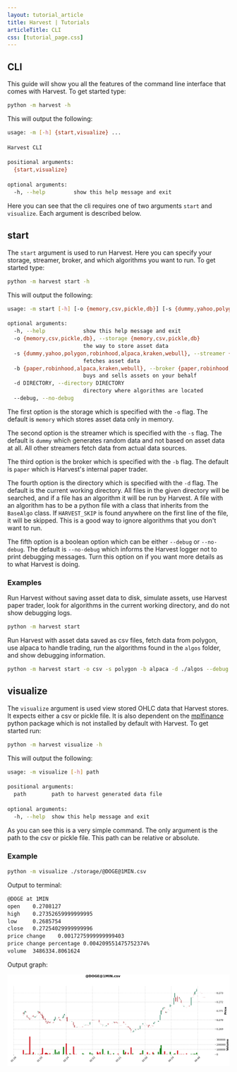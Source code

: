 ```yaml
---
layout: tutorial_article
title: Harvest | Tutorials
articleTitle: CLI
css: [tutorial_page.css]
---
```


## CLI
This guide will show you all the features of the command line interface that comes with Harvest. To get started type:

```bash
python -m harvest -h
```

This will output the following:

```bash
usage: -m [-h] {start,visualize} ...

Harvest CLI

positional arguments:
  {start,visualize}

optional arguments:
  -h, --help         show this help message and exit
```

Here you can see that the cli requires one of two arguments `start` and `visualize`. Each argument is described below.

## start

The `start` argument is used to run Harvest. Here you can specify your storage, streamer, broker, and which algorithms you want to run. To get started type:

```bash
python -m harvest start -h
```

This will output the following:

```bash
usage: -m start [-h] [-o {memory,csv,pickle,db}] [-s {dummy,yahoo,polygon,robinhood,alpaca,kraken,webull}] [-b {paper,robinhood,alpaca,kraken,webull}] [-d DIRECTORY] [--debug | --no-debug]

optional arguments:
  -h, --help            show this help message and exit
  -o {memory,csv,pickle,db}, --storage {memory,csv,pickle,db}
                        the way to store asset data
  -s {dummy,yahoo,polygon,robinhood,alpaca,kraken,webull}, --streamer {dummy,yahoo,polygon,robinhood,alpaca,kraken,webull}
                        fetches asset data
  -b {paper,robinhood,alpaca,kraken,webull}, --broker {paper,robinhood,alpaca,kraken,webull}
                        buys and sells assets on your behalf
  -d DIRECTORY, --directory DIRECTORY
                        directory where algorithms are located
  --debug, --no-debug
```

The first option is the storage which is specified with the `-o` flag. The default is `memory` which stores asset data only in memory.

The second option is the streamer which is specified with the `-s` flag. The default is `dummy` which generates random data and not based on asset data at all. All other streamers fetch data from actual data sources.

The third option is the broker which is specified with the `-b` flag. The default is `paper` which is Harvest's internal paper trader. 

The fourth option is the directory which is specified with the `-d` flag. The default is the current working directory. All files in the given directory will be searched, and if a file has an algorithm it will be run by Harvest. A file with an algorithm has to be a python file with a class that inherits from the `BaseAlgo` class. If `HARVEST_SKIP` is found anywhere on the first line of the file, it will be skipped. This is a good way to ignore algorithms that you don't want to run.

The fifth option is a boolean option which can be either `--debug` or `--no-debug`. The default is `--no-debug` which informs the Harvest logger not to print debugging messages. Turn this option on if you want more details as to what Harvest is doing.

### Examples

Run Harvest without saving asset data to disk, simulate assets, use Harvest paper trader, look for algorithms in the current working directory, and do not show debugging logs.

```bash
python -m harvest start 
```

Run Harvest with asset data saved as csv files, fetch data from polygon, use alpaca to handle trading, run the algorithms found in the `algos` folder, and show debugging information.

```bash
python -m harvest start -o csv -s polygon -b alpaca -d ./algos --debug
```

## visualize

The `visualize` argument is used view stored OHLC data that Harvest stores. It expects either a csv or pickle file. It is also dependent on the [mplfinance](https://pypi.org/project/mplfinance/) python package which is not installed by default with Harvest. To get started run:

```bash
python -m harvest visualize -h
```

This will output the following:

```bash
usage: -m visualize [-h] path

positional arguments:
  path        path to harvest generated data file

optional arguments:
  -h, --help  show this help message and exit
```

As you can see this is a very simple command. The only argument is the path to the csv or pickle file. This path can be relative or absolute.

### Example

```bash
python -m visualize ./storage/@DOGE@1MIN.csv
```

Output to terminal:

```bash
@DOGE at 1MIN
open    0.2708127
high    0.27352659999999995
low     0.2685754
close   0.27254029999999996
price change    0.0017275999999999403
price change percentage 0.004209551475752374%
volume  3486334.8061624
```

Output graph:

![OHLC for DOGE at 1 minute interval](../../asset/@DOGE@1MIN.png)